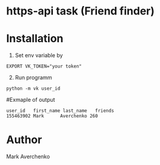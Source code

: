 # https-api task (Friend finder)

# Installation
1. Set env variable by
```shell
EXPORT VK_TOKEN="your token"
```
2. Run programm
```shell
python -m vk user_id
```
#Exmaple of output
```shell
user_id   first_name last_name   friends
155463902 Mark      Averchenko 260
```

# Author
Mark Averchenko
